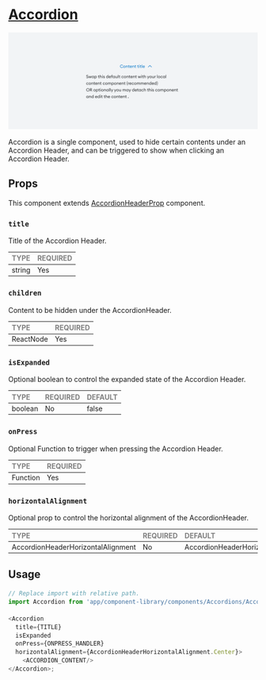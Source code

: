 # [Accordion](https://www.notion.so/MetaMask-Design-System-Guides-Design-f86ecc914d6b4eb6873a122b83c12940?p=f43e500b92754d9bb06bc72553c44494&pm=c)

![Accordion](./Accordion.png)

Accordion is a single component, used to hide certain contents under an Accordion Header, and can be triggered to show when clicking an Accordion Header.

## Props

This component extends [AccordionHeaderProp](./foundation/AccordionHeader/AccordionHeader.types.ts#L7) component.

### `title`

Title of the Accordion Header.

| <span style="color:gray;font-size:14px">TYPE</span> | <span style="color:gray;font-size:14px">REQUIRED</span> |
| :-------------------------------------------------- | :------------------------------------------------------ |
| string                                              | Yes                                                     |

### `children`

Content to be hidden under the AccordionHeader.

| <span style="color:gray;font-size:14px">TYPE</span> | <span style="color:gray;font-size:14px">REQUIRED</span> |
| :-------------------------------------------------- | :------------------------------------------------------ |
| ReactNode                                           | Yes                                                     |

### `isExpanded`

Optional boolean to control the expanded state of the Accordion Header.

| <span style="color:gray;font-size:14px">TYPE</span> | <span style="color:gray;font-size:14px">REQUIRED</span> | <span style="color:gray;font-size:14px">DEFAULT</span> |
| :-------------------------------------------------- | :------------------------------------------------------ | :----------------------------------------------------- |
| boolean    | No                                                     | false                                               |

### `onPress`

Optional Function to trigger when pressing the Accordion Header.

| <span style="color:gray;font-size:14px">TYPE</span> | <span style="color:gray;font-size:14px">REQUIRED</span> |
| :-------------------------------------------------- | :------------------------------------------------------ |
| Function                                            | Yes                                                     |

### `horizontalAlignment`

Optional prop to control the horizontal alignment of the AccordionHeader.

| <span style="color:gray;font-size:14px">TYPE</span> | <span style="color:gray;font-size:14px">REQUIRED</span> | <span style="color:gray;font-size:14px">DEFAULT</span> |
| :-------------------------------------------------- | :------------------------------------------------------ | :----------------------------------------------------- |
| AccordionHeaderHorizontalAlignment                   | No                                                     | AccordionHeaderHorizontalAlignment.Center              |

## Usage

```javascript
// Replace import with relative path.
import Accordion from 'app/component-library/components/Accordions/Accordion/Accordion';

<Accordion 
  title={TITLE} 
  isExpanded 
  onPress={ONPRESS_HANDLER}
  horizontalAlignment={AccordionHeaderHorizontalAlignment.Center}>
    <ACCORDION_CONTENT/>
</Accordion>;
```
